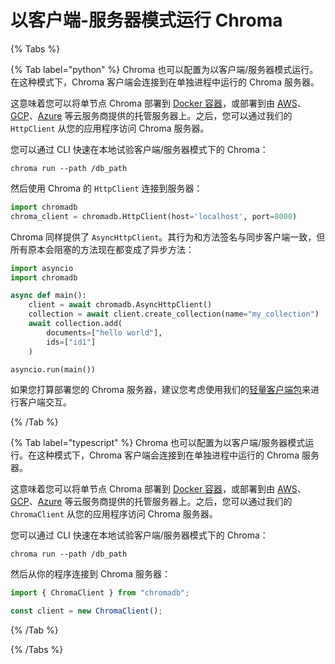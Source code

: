 # 以客户端-服务器模式运行 Chroma

{% Tabs %}

{% Tab label="python" %}
Chroma 也可以配置为以客户端/服务器模式运行。在这种模式下，Chroma 客户端会连接到在单独进程中运行的 Chroma 服务器。

这意味着您可以将单节点 Chroma 部署到 [Docker 容器](./docker)，或部署到由 [AWS](./aws)、[GCP](./gcp)、[Azure](./azure) 等云服务商提供的托管服务器上。之后，您可以通过我们的 `HttpClient` 从您的应用程序访问 Chroma 服务器。

您可以通过 CLI 快速在本地试验客户端/服务器模式下的 Chroma：

```terminal
chroma run --path /db_path
```

然后使用 Chroma 的 `HttpClient` 连接到服务器：

```python
import chromadb
chroma_client = chromadb.HttpClient(host='localhost', port=8000)
```

Chroma 同样提供了 `AsyncHttpClient`。其行为和方法签名与同步客户端一致，但所有原本会阻塞的方法现在都变成了异步方法：

```python
import asyncio
import chromadb

async def main():
    client = await chromadb.AsyncHttpClient()
    collection = await client.create_collection(name="my_collection")
    await collection.add(
        documents=["hello world"],
        ids=["id1"]
    )

asyncio.run(main())
```

如果您打算部署您的 Chroma 服务器，建议您考虑使用我们的[轻量客户端包](/production/chroma-server/python-thin-client)来进行客户端交互。

{% /Tab %}

{% Tab label="typescript" %}
Chroma 也可以配置为以客户端/服务器模式运行。在这种模式下，Chroma 客户端会连接到在单独进程中运行的 Chroma 服务器。

这意味着您可以将单节点 Chroma 部署到 [Docker 容器](./docker)，或部署到由 [AWS](./aws)、[GCP](./gcp)、[Azure](./azure) 等云服务商提供的托管服务器上。之后，您可以通过我们的 `ChromaClient` 从您的应用程序访问 Chroma 服务器。

您可以通过 CLI 快速在本地试验客户端/服务器模式下的 Chroma：

```terminal
chroma run --path /db_path
```

然后从你的程序连接到 Chroma 服务器：

```typescript
import { ChromaClient } from "chromadb";

const client = new ChromaClient();
```
{% /Tab %}

{% /Tabs %}